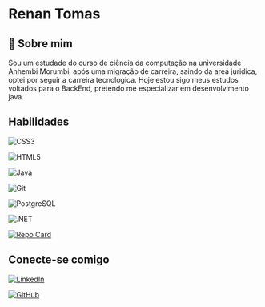 
# Renan Tomas





## 🚀 Sobre mim
Sou um estudade do curso de ciência da computação na universidade Anhembi Morumbi, após uma migração de carreira, saindo da areá juridica, optei por seguir a carreira tecnologica. Hoje estou sigo meus estudos voltados para o BackEnd, pretendo me especializar em desenvolvimento java.


## Habilidades


![CSS3](https://img.shields.io/badge/CSS3-1572B6?style=for-the-badge&logo=css3&logoColor=white)

![HTML5](https://img.shields.io/badge/HTML5-E34F26?style=for-the-badge&logo=html5&logoColor=white)

![Java](https://img.shields.io/badge/java-%23ED8B00.svg?style=for-the-badge&logo=openjdk&logoColor=white)

![Git](https://img.shields.io/badge/GIT-E44C30?style=for-the-badge&logo=git&logoColor=white)

![PostgreSQL](https://img.shields.io/badge/PostgreSQL-000?style=for-the-badge&logo=postgresql)

![.NET](https://img.shields.io/badge/.NET-5C2D91?style=for-the-badge&logo=.net&logoColor=white)

[![Repo Card](https://github-readme-stats.vercel.app/api/pin/?username=SEUUSERNAME&repo=SEUREPOSITORIO&bg_color=000&border_color=30A3DC&show_icons=true&icon_color=30A3DC&title_color=E94D5F&text_color=FFF)](https://github.com/RenanTomas/dio-lab-open-source)

## Conecte-se comigo

[![LinkedIn](https://img.shields.io/badge/LinkedIn-0077B5?style=for-the-badge&logo=linkedin&logoColor=white)](https://www.linkedin.com/in/renantomas/)

[![GitHub](https://img.shields.io/badge/GitHub-100000?style=for-the-badge&logo=github&logoColor=white)](https://github.com/RenanTomas)